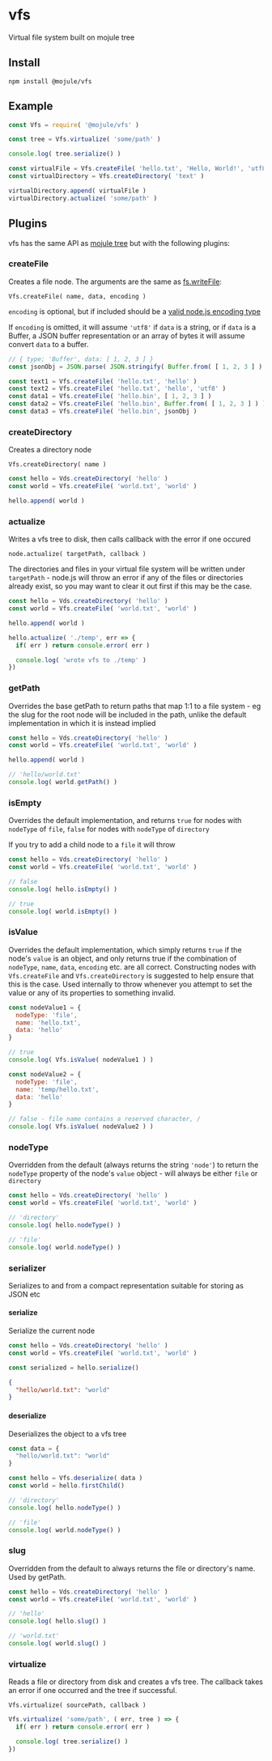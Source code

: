 # vfs

Virtual file system built on mojule tree

## Install

`npm install @mojule/vfs`

## Example

```javascript
const Vfs = require( '@mojule/vfs' )

const tree = Vfs.virtualize( 'some/path' )

console.log( tree.serialize() )

const virtualFile = Vfs.createFile( 'hello.txt', 'Hello, World!', 'utf8' )
const virtualDirectory = Vfs.createDirectory( 'text' )

virtualDirectory.append( virtualFile )
virtualDirectory.actualize( 'some/path' )
```

## Plugins

vfs has the same API as [mojule tree](https://github.com/mojule/tree) but with
the following plugins:

### createFile

Creates a file node. The arguments are the same as
[fs.writeFile](https://nodejs.org/api/fs.html#fs_fs_writefile_file_data_options_callback):

`Vfs.createFile( name, data, encoding )`

`encoding` is optional, but if included should be a
[valid node.js encoding type](http://stackoverflow.com/questions/14551608/list-of-encodings-that-node-js-supports)

If `encoding` is omitted, it will assume `'utf8'` if `data` is a string, or if
`data` is a Buffer, a JSON buffer representation or an array of
bytes it will assume convert `data` to a buffer.

```javascript
// { type: 'Buffer', data: [ 1, 2, 3 ] }
const jsonObj = JSON.parse( JSON.stringify( Buffer.from( [ 1, 2, 3 ] ) ) )

const text1 = Vfs.createFile( 'hello.txt', 'hello' )
const text2 = Vfs.createFile( 'hello.txt', 'hello', 'utf8' )
const data1 = Vfs.createFile( 'hello.bin', [ 1, 2, 3 ] )
const data2 = Vfs.createFile( 'hello.bin', Buffer.from( [ 1, 2, 3 ] ) )
const data3 = Vfs.createFile( 'hello.bin', jsonObj )
```

### createDirectory

Creates a directory node

`Vfs.createDirectory( name )`

```javascript
const hello = Vds.createDirectory( 'hello' )
const world = Vfs.createFile( 'world.txt', 'world' )

hello.append( world )
```

### actualize

Writes a vfs tree to disk, then calls callback with the error if one occured

`node.actualize( targetPath, callback )`

The directories and files in your virtual file system will be written under
`targetPath` - node.js will throw an error if any of the files or directories
already exist, so you may want to clear it out first if this may be the case.

```javascript
const hello = Vds.createDirectory( 'hello' )
const world = Vfs.createFile( 'world.txt', 'world' )

hello.append( world )

hello.actualize( './temp', err => {
  if( err ) return console.error( err )

  console.log( 'wrote vfs to ./temp' )
})
```

### getPath

Overrides the base getPath to return paths that map 1:1 to a file system - eg
the slug for the root node will be included in the path, unlike the default
implementation in which it is instead implied

```javascript
const hello = Vds.createDirectory( 'hello' )
const world = Vfs.createFile( 'world.txt', 'world' )

hello.append( world )

// 'hello/world.txt'
console.log( world.getPath() )
```

### isEmpty

Overrides the default implementation, and returns `true` for nodes with
`nodeType` of `file`, `false` for nodes with `nodeType` of `directory`

If you try to add a child node to a `file` it will throw

```javascript
const hello = Vds.createDirectory( 'hello' )
const world = Vfs.createFile( 'world.txt', 'world' )

// false
console.log( hello.isEmpty() )

// true
console.log( world.isEmpty() )
```

### isValue

Overrides the default implementation, which simply returns `true` if the node's
`value` is an object, and only returns true if the combination of `nodeType`,
`name`, `data`, `encoding` etc. are all correct. Constructing nodes with
`Vfs.createFile` and `Vfs.createDirectory` is suggested to help ensure that this
is the case. Used internally to throw whenever you attempt to set the value or
any of its properties to something invalid.

```javascript
const nodeValue1 = {
  nodeType: 'file',
  name: 'hello.txt',
  data: 'hello'
}

// true
console.log( Vfs.isValue( nodeValue1 ) )

const nodeValue2 = {
  nodeType: 'file',
  name: 'temp/hello.txt',
  data: 'hello'
}

// false - file name contains a reserved character, /
console.log( Vfs.isValue( nodeValue2 ) )
```

### nodeType

Overridden from the default (always returns the string `'node'`) to return
the `nodeType` property of the node's `value` object - will always be either
`file` or `directory`

```javascript
const hello = Vds.createDirectory( 'hello' )
const world = Vfs.createFile( 'world.txt', 'world' )

// 'directory'
console.log( hello.nodeType() )

// 'file'
console.log( world.nodeType() )
```

### serializer

Serializes to and from a compact representation suitable for storing as JSON etc

#### serialize

Serialize the current node

```javascript
const hello = Vds.createDirectory( 'hello' )
const world = Vfs.createFile( 'world.txt', 'world' )

const serialized = hello.serialize()
```

```json
{
  "hello/world.txt": "world"
}
```

#### deserialize

Deserializes the object to a vfs tree

```javascript
const data = {
  "hello/world.txt": "world"
}

const hello = Vfs.deserialize( data )
const world = hello.firstChild()

// 'directory'
console.log( hello.nodeType() )

// 'file'
console.log( world.nodeType() )
```

### slug

Overridden from the default to always returns the file or directory's name.
Used by getPath.

```javascript
const hello = Vds.createDirectory( 'hello' )
const world = Vfs.createFile( 'world.txt', 'world' )

// 'hello'
console.log( hello.slug() )

// 'world.txt'
console.log( world.slug() )
```

### virtualize

Reads a file or directory from disk and creates a vfs tree. The callback takes
an error if one occurred and the tree if successful.

`Vfs.virtualize( sourcePath, callback )`

```javascript
Vfs.virtualize( 'some/path', ( err, tree ) => {
  if( err ) return console.error( err )

  console.log( tree.serialize() )
})
```